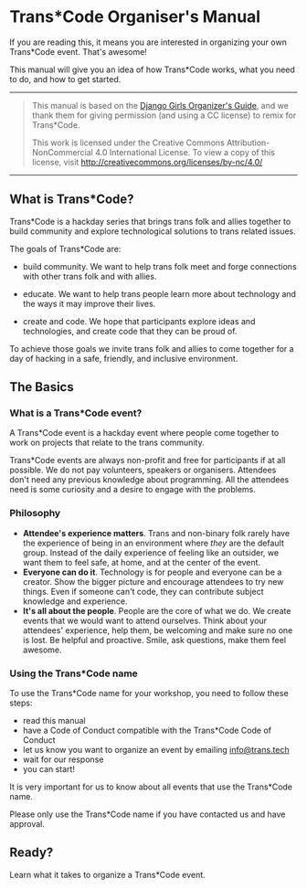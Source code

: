 # Trans*Code Organiser's Manual

If you are reading this, it means you are interested in organizing your own Trans*Code event. That's awesome!

This manual will give you an idea of how Trans*Code works, what you need to do, and how to get started. 

------

> This manual is based on the [Django Girls Organizer's Guide](https://organize.djangogirls.org/), and we thank them for giving permission (and using a CC license) to remix for Trans\*Code. 
>
> This work is licensed under the Creative Commons Attribution-NonCommercial 4.0 International License. To view a copy of this license, visit http://creativecommons.org/licenses/by-nc/4.0/

------

## What is Trans*Code?

Trans*Code is a hackday series that brings trans folk and allies together to build community and explore technological solutions to trans related issues.


The goals of Trans*Code are:

- build community. We want to help trans folk meet and forge connections with other trans folk and with allies.

- educate. We want to help trans people learn more about technology and the ways it may improve their lives.

- create and code. We hope that participants explore ideas and technologies, and create code that they can be proud of.

To achieve those goals we invite trans folk and allies to come together for a day of hacking in a safe, friendly, and inclusive environment.


## The Basics

### What is a Trans*Code event?

A Trans*Code event is a hackday event where people come together to work on projects that relate to the trans community.

Trans*Code events are always non-profit and free for participants if at all possible. We do not pay volunteers, speakers or organisers. Attendees don't need any previous knowledge about programming. All the attendees need is some curiosity and a desire to engage with the problems.

### Philosophy

- __Attendee's experience matters__. Trans and non-binary folk rarely have the experience of being in an environment where *they* are the default group. Instead of the daily experience of feeling like an outsider, we want them to feel safe, at home, and at the center of the event.
- __Everyone can do it__. Technology is for people and everyone can be a creator. Show the bigger picture and encourage attendees to try new things. Even if someone can't code, they can contribute subject knowledge and experience.
- __It's all about the people__. People are the core of what we do. We create events that we would want to attend ourselves. Think about your attendees' experience, help them, be welcoming and make sure no one is lost. Be helpful and proactive. Smile, ask questions, make them feel awesome.

### Using the Trans*Code name

To use the Trans*Code name for your workshop, you need to follow these steps:
* read this manual
* have a Code of Conduct compatible with the Trans*Code Code of Conduct
* let us know you want to organize an event by emailing info@trans.tech
* wait for our response
* you can start!

It is very important for us to know about all events that use the Trans*Code name.

Please only use the Trans*Code name if you have contacted us and have approval. 

## Ready?

Learn what it takes to organize a Trans*Code event.

